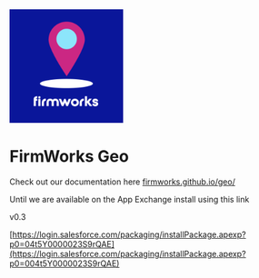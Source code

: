 <img src="docs/images/FirmWorks-Geo-5x5-Blue.png" alt="FirmWorks Geo" height="200"/>

# FirmWorks Geo

Check out our documentation here [firmworks.github.io/geo/](https://firmworks.github.io/geo/)

Until we are available on the App Exchange install using this link

v0.3

[https://login.salesforce.com/packaging/installPackage.apexp?p0=04t5Y0000023S9rQAE](https://login.salesforce.com/packaging/installPackage.apexp?p0=004t5Y0000023S9rQAE)
